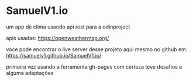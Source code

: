 # SamuelV1.io
um app de clima usando api rest para a odinproject


apis usadas: https://openweathermap.org/

voce pode encontrar o live server desse projeto aqui
mesmo no github em: https://samuelv1.github.io/SamuelV1.io/

primeira vez usando a ferramenta gh-pages com certeza teve desafios e alguma adaptações 
